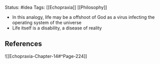 Status: #idea
Tags: [[Echopraxia]] [[Philosophy]]

* In this analogy, life may be a offshoot of God as a virus infecting the operating system of the universe
* Life itself is a disability, a disease of reality

## References

![[Echopraxia-Chapter-14#^Page-224]]